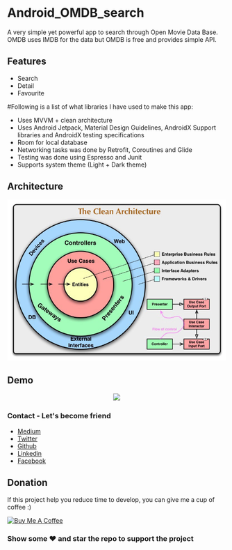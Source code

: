 # Android_OMDB_search
A very simple yet powerful app to search through Open Movie Data Base. OMDB uses IMDB for the data but OMDB is free
and provides simple API.

## Features
- Search
- Detail
- Favourite

#Following is a list of what libraries I have used to make this app:
- Uses MVVM + clean architecture
- Uses Android Jetpack, Material Design Guidelines, AndroidX Support libraries and AndroidX testing specifications
- Room for local database
- Networking tasks was done by Retrofit, Coroutines and Glide
- Testing was done using Espresso and Junit
- Supports system theme (Light + Dark theme)

## Architecture
<p align="center">
<img src="/architecture.jpeg?raw=true" />
</p>

## Demo
<p align="center">
<img src="/demo.gif?raw=true" width="300" />
</p>

### Contact - Let's become friend
- [Medium](https://medium.com/@rrohaill)
- [Twitter](https://twitter.com/rrohaill)
- [Github](https://github.com/rrohaill)
- [Linkedin](https://www.linkedin.com/in/rrohaill/)
- [Facebook](https://www.facebook.com/rrohaill)


## Donation
If this project help you reduce time to develop, you can give me a cup of coffee :)

<a href="https://www.buymeacoffee.com/rrohaill" target="_blank"><img src="https://bmc-cdn.nyc3.digitaloceanspaces.com/BMC-button-images/custom_images/orange_img.png" alt="Buy Me A Coffee" style="height: auto !important;width: auto !important;" ></a>

### Show some :heart: and star the repo to support the project